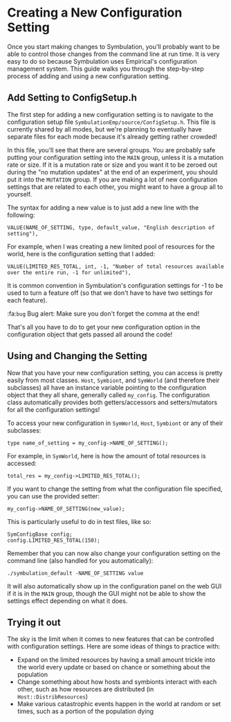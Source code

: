 # Creating a New Configuration Setting

Once you start making changes to Symbulation, you'll probably want to be able to control those changes from the command line at run time.
It is very easy to do so because Symbulation uses Empirical's configuration management system.
This guide walks you through the step-by-step process of adding and using a new configuration setting.

## Add Setting to ConfigSetup.h

The first step for adding a new configuration setting is to navigate to the configuration setup file `SymbulationEmp/source/ConfigSetup.h`.
This file is currently shared by all modes, but we're planning to eventually have separate files for each mode because it's already getting rather crowded!

In this file, you'll see that there are several groups.
You are probably safe putting your configuration setting into the `MAIN` group, unless it is a mutation rate or size.
If it is a mutation rate or size and you want it to be zeroed out during the "no mutation updates" at the end of an experiment, you should put it into the `MUTATION` group.
If you are making a lot of new configuration settings that are related to each other, you might want to have a group all to yourself.

The syntax for adding a new value is to just add a new line with the following:
```
VALUE(NAME_OF_SETTING, type, default_value, "English description of setting"),
```

For example, when I was creating a new limited pool of resources for the world, here is the configuration setting that I added:
```
VALUE(LIMITED_RES_TOTAL, int, -1, "Number of total resources available over the entire run, -1 for unlimited"),
```

It is common convention in Symbulation's configuration settings for -1 to be used to turn a feature off (so that we don't have to have two settings for each feature).

:fa:`bug` Bug alert: Make sure you don't forget the comma at the end!</i>

That's all you have to do to get your new configuration option in the configuration object that gets passed all around the code!

## Using and Changing the Setting

Now that you have your new configuration setting, you can access is pretty easily from most classes.
`Host`, `Symbiont`, and `SymWorld` (and therefore their subclasses) all have an instance variable pointing to the configuration object that they all share, generally called `my_config`.
The configuration class automatically provides both getters/accessors and setters/mutators for all the configuration settings!

To access your new configuration in `SymWorld`, `Host`, `Symbiont` or any of their subclasses:
```
type name_of_setting = my_config->NAME_OF_SETTING();
```

For example, in `SymWorld`, here is how the amount of total resources is accessed:
```
total_res = my_config->LIMITED_RES_TOTAL();
```

If you want to change the setting from what the configuration file specified, you can use the provided setter:

```
my_config->NAME_OF_SETTING(new_value);
```

This is particularly useful to do in test files, like so:
```
SymConfigBase config;
config.LIMITED_RES_TOTAL(150);
```

Remember that you can now also change your configuration setting on the command line (also handled for you automatically):
```
./symbulation_default -NAME_OF_SETTING value
```

It will also automatically show up in the configuration panel on the web GUI if it is in the `MAIN` group, though the GUI might not be able to show the settings effect depending on what it does. 

## Trying it out
The sky is the limit when it comes to new features that can be controlled with configuration settings.
Here are some ideas of things to practice with:
* Expand on the limited resources by having a small amount trickle into the world every update or based on chance or something about the population
* Change something about how hosts and symbionts interact with each other, such as how resources are distributed (in `Host::DistribResources`)
* Make various catastrophic events happen in the world at random or set times, such as a portion of the population dying